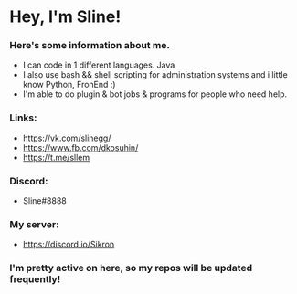 # Hey, I'm Sline!

### Here's some information about me.

  - I can code in 1 different languages. Java
  - I also use bash && shell scripting for administration systems and i little know Python, FronEnd :)
  - I'm able to do plugin & bot jobs & programs for people who need help.

### Links:
  - https://vk.com/slinegg/
  - https://www.fb.com/dkosuhin/
  - https://t.me/sllem

### Discord:
  - Sline#8888
### My server: 
  - https://discord.io/Sikron
  
### I'm pretty active on here, so my repos will be updated frequently!
